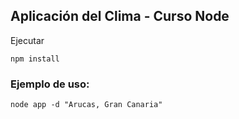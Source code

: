 ## Aplicación del Clima - Curso Node

Ejecutar

```
npm install
```

### Ejemplo de uso:

```
node app -d "Arucas, Gran Canaria"
```
